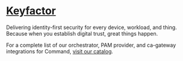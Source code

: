 # [Keyfactor](https://keyfactor.com)

Delivering identity-first security for every device, workload, and thing. Because when you establish digital trust, great things happen.

For a complete list of our orchestrator, PAM provider, and ca-gateway integrations for Command, [visit our catalog](https://keyfactor.github.io/integrations-catalog/).